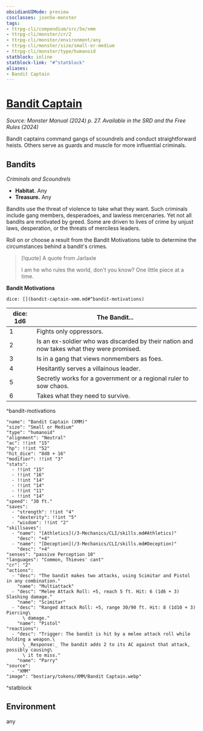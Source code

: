 ```yaml
---
obsidianUIMode: preview
cssclasses: json5e-monster
tags:
- ttrpg-cli/compendium/src/5e/xmm
- ttrpg-cli/monster/cr/2
- ttrpg-cli/monster/environment/any
- ttrpg-cli/monster/size/small-or-medium
- ttrpg-cli/monster/type/humanoid
statblock: inline
statblock-link: "#^statblock"
aliases:
- Bandit Captain
---
```

# [Bandit Captain](3-Mechanics\CLI\bestiary\humanoid/bandit-captain-xmm.md)
*Source: Monster Manual (2024) p. 27. Available in the <span title='Systems Reference Document (5.2)'>SRD</span> and the Free Rules (2024)*  

Bandit captains command gangs of scoundrels and conduct straightforward heists. Others serve as guards and muscle for more influential criminals.

## Bandits

*Criminals and Scoundrels*

- **Habitat.** Any  
- **Treasure.** Any  

Bandits use the threat of violence to take what they want. Such criminals include gang members, desperadoes, and lawless mercenaries. Yet not all bandits are motivated by greed. Some are driven to lives of crime by unjust laws, desperation, or the threats of merciless leaders.

Roll on or choose a result from the Bandit Motivations table to determine the circumstances behind a bandit's crimes.

> [!quote] A quote from Jarlaxle  
> 
> I am he who rules the world, don't you know? One little piece at a time.

**Bandit Motivations**

`dice: [](bandit-captain-xmm.md#^bandit-motivations)`

| dice: 1d6 | The Bandit... |
|-----------|---------------|
| 1 | Fights only oppressors. |
| 2 | Is an ex-soldier who was discarded by their nation and now takes what they were promised. |
| 3 | Is in a gang that views nonmembers as foes. |
| 4 | Hesitantly serves a villainous leader. |
| 5 | Secretly works for a government or a regional ruler to sow chaos. |
| 6 | Takes what they need to survive. |
^bandit-motivations

```statblock
"name": "Bandit Captain (XMM)"
"size": "Small or Medium"
"type": "humanoid"
"alignment": "Neutral"
"ac": !!int "15"
"hp": !!int "52"
"hit_dice": "8d8 + 16"
"modifier": !!int "3"
"stats":
  - !!int "15"
  - !!int "16"
  - !!int "14"
  - !!int "14"
  - !!int "11"
  - !!int "14"
"speed": "30 ft."
"saves":
  - "strength": !!int "4"
  - "dexterity": !!int "5"
  - "wisdom": !!int "2"
"skillsaves":
  - "name": "[Athletics](/3-Mechanics/CLI/skills.md#Athletics)"
    "desc": "+4"
  - "name": "[Deception](/3-Mechanics/CLI/skills.md#Deception)"
    "desc": "+4"
"senses": "passive Perception 10"
"languages": "Common, Thieves' cant"
"cr": "2"
"actions":
  - "desc": "The bandit makes two attacks, using Scimitar and Pistol in any combination."
    "name": "Multiattack"
  - "desc": "Melee Attack Roll: +5, reach 5 ft. Hit: 6 (1d6 + 3) Slashing damage."
    "name": "Scimitar"
  - "desc": "Ranged Attack Roll: +5, range 30/90 ft. Hit: 8 (1d10 + 3) Piercing\
      \ damage."
    "name": "Pistol"
"reactions":
  - "desc": "Trigger: The bandit is hit by a melee attack roll while holding a weapon.\
      \ _Response:_ The bandit adds 2 to its AC against that attack, possibly causing\
      \ it to miss."
    "name": "Parry"
"source":
  - "XMM"
"image": "bestiary/tokens/XMM/Bandit Captain.webp"
```
^statblock

## Environment

any